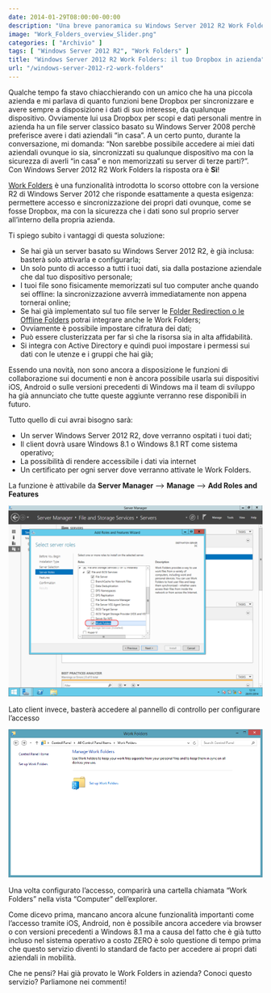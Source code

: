 ```yaml
---
date: 2014-01-29T08:00:00-00:00
description: "Una breve panoramica su Windows Server 2012 R2 Work Folders, la nuova funzionalità che permette di accedere ai propri dati ovunque, come Dropbox."
image: "Work_Folders_overview_Slider.png"
categories: [ "Archivio" ]
tags: [ "Windows Server 2012 R2", "Work Folders" ]
title: "Windows Server 2012 R2 Work Folders: il tuo Dropbox in azienda"
url: "/windows-server-2012-r2-work-folders"
---
```

Qualche tempo fa stavo chiacchierando con un amico che ha una piccola azienda e mi parlava di quanto funzioni bene Dropbox per sincronizzare e avere sempre a disposizione i dati di suo interesse, da qualunque dispositivo. Ovviamente lui usa Dropbox per scopi e dati personali mentre in azienda ha un file server classico basato su Windows Server 2008 perchè preferisce avere i dati aziendali “in casa”. A un certo punto, durante la conversazione, mi domanda: “Non sarebbe possibile accedere ai miei dati aziendali ovunque io sia, sincronizzati su qualunque dispositivo ma con la sicurezza di averli “in casa” e non memorizzati su server di terze parti?”. Con Windows Server 2012 R2 Work Folders la risposta ora è **Sì**!

[Work Folders](http://technet.microsoft.com/en-us/library/dn265974.aspx) è una funzionalità introdotta lo scorso ottobre con la versione R2 di Windows Server 2012 che risponde esattamente a questa esigenza: permettere accesso e sincronizzazione dei propri dati ovunque, come se fosse Dropbox, ma con la sicurezza che i dati sono sul proprio server all’interno della propria azienda.

Ti spiego subito i vantaggi di questa soluzione:
- Se hai già un server basato su Windows Server 2012 R2, è già inclusa: basterà solo attivarla e configurarla;
- Un solo punto di accesso a tutti i tuoi dati, sia dalla postazione aziendale che dal tuo dispositivo personale;
- I tuoi file sono fisicamente memorizzati sul tuo computer anche quando sei offline: la sincronizzazione avverrà immediatamente non appena tornerai online;
- Se hai già implementato sul tuo file server le [Folder Redirection o le Offline Folders](http://technet.microsoft.com/en-us/library/hh848267.aspx) potrai integrare anche le Work Folders;
- Ovviamente è possibile impostare cifratura dei dati;
- Può essere clusterizzata per far sì che la risorsa sia in alta affidabilità.
- Si integra con Active Directory e quindi puoi impostare i permessi sui dati con le utenze e i gruppi che hai già;

Essendo una novità, non sono ancora a disposizione le funzioni di collaborazione sui documenti e non è ancora possibile usarla sui dispositivi iOS, Android o sulle versioni precedenti di Windows ma il team di sviluppo ha già annunciato che tutte queste aggiunte verranno rese disponibili in futuro.

Tutto quello di cui avrai bisogno sarà:
- Un server Windows Server 2012 R2, dove verranno ospitati i tuoi dati;
- Il client dovrà usare Windows 8.1 o Windows 8.1 RT come sistema operativo;
- La possibilità di rendere accessibile i dati via internet
- Un certificato per ogni server dove verranno attivate le Work Folders.

La funzione è attivabile da **Server Manager** –> **Manage** –> **Add Roles and Features**

![Windows Server ADd feature Work Fodlers](Add_Feature_Work_Folders.png)

Lato client invece, basterà accedere al pannello di controllo per configurare l’accesso

![Work Folders Windows 8.1](WorkFolders-Client.png)

Una volta configurato l’accesso, comparirà una cartella chiamata “Work Folders” nella vista “Computer” dell’explorer.

Come dicevo prima, mancano ancora alcune funzionalità importanti come l’accesso tramite iOS, Android, non è possibile ancora accedere via browser o con versioni precedenti a Windows 8.1 ma a causa del fatto che è già tutto incluso nel sistema operativo a costo ZERO è solo questione di tempo prima che questo servizio diventi lo standard de facto per accedere ai propri dati aziendali in mobilità.

Che ne pensi? Hai già provato le Work Folders in azienda? Conoci questo servizio? Parliamone nei commenti!